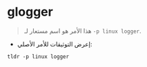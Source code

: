 # glogger

> هذا الأمر هو اسم مستعار لـ `-p linux logger`.

- إعرض التوثيقات للأمر الأصلي:

`tldr -p linux logger`
